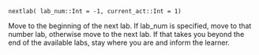 ```
nextlab( lab_num::Int = -1, current_act::Int = 1)
```

Move to the beginning of the next lab. If lab_num is specified, move to that number lab, otherwise move to the next lab. If that takes you beyond the end of the available labs, stay where you are and inform the learner.
